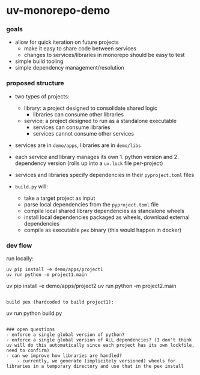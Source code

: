 # uv-monorepo-demo

### goals
- allow for quick iteration on future projects
    - make it easy to share code between services
    - changes to services/libraries in monorepo should be easy to test
- simple build tooling
- simple dependency management/resolution

### proposed structure
- two types of projects:
    - library: a project designed to consolidate shared logic
        - libraries can consume other libraries
    - service: a project designed to run as a standalone executable
        - services can consume libraries
        - services cannot consume other services

- services are in `demo/apps`, libraries are in `demo/libs`
- each service and library manages its own 1. python version and 2. dependency version (rolls up into a `uv.lock` file per-project)
- services and libraries specify dependencies in their `pyproject.toml` files
- `build.py` will:
    - take a target project as input
    - parse local dependencies from the `pyproject.toml` file
    - compile local shared library dependencies as standalone wheels
    - install local dependencies packaged as wheels, download external dependencies
    - compile as executable `pex` binary (this would happen in docker)

### dev flow

run locally:
```
uv pip install -e demo/apps/project1
uv run python -m project1.main

```
uv pip install -e demo/apps/project2
uv run python -m project2.main
```

build pex (hardcoded to build project1):
```
uv run python build.py
```

### open questions
- enforce a single global version of python?
- enforce a single global version of ALL dependencies? (I don't think uv will do this automatically since each project has its own lockfile, need to confirm)
- can we improve how libraries are handled?
    - currently, we generate (implicitely versioned) wheels for libraries in a temporary directory and use that in the pex install
